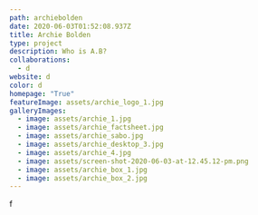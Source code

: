 ```yaml
---
path: archiebolden
date: 2020-06-03T01:52:08.937Z
title: Archie Bolden
type: project
description: Who is A.B?
collaborations:
  - d
website: d
color: d
homepage: "True"
featureImage: assets/archie_logo_1.jpg
galleryImages:
  - image: assets/archie_1.jpg
  - image: assets/archie_factsheet.jpg
  - image: assets/archie_sabo.jpg
  - image: assets/archie_desktop_3.jpg
  - image: assets/archie_4.jpg
  - image: assets/screen-shot-2020-06-03-at-12.45.12-pm.png
  - image: assets/archie_box_1.jpg
  - image: assets/archie_box_2.jpg
---
```

f